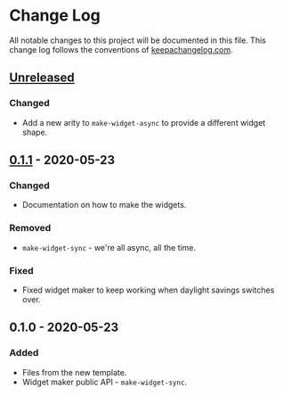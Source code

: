 # Change Log
All notable changes to this project will be documented in this file. This change log follows the conventions of [keepachangelog.com](http://keepachangelog.com/).

## [Unreleased]
### Changed
- Add a new arity to `make-widget-async` to provide a different widget shape.

## [0.1.1] - 2020-05-23
### Changed
- Documentation on how to make the widgets.

### Removed
- `make-widget-sync` - we're all async, all the time.

### Fixed
- Fixed widget maker to keep working when daylight savings switches over.

## 0.1.0 - 2020-05-23
### Added
- Files from the new template.
- Widget maker public API - `make-widget-sync`.

[Unreleased]: https://github.com/your-name/reader-eval-macros/compare/0.1.1...HEAD
[0.1.1]: https://github.com/your-name/reader-eval-macros/compare/0.1.0...0.1.1
